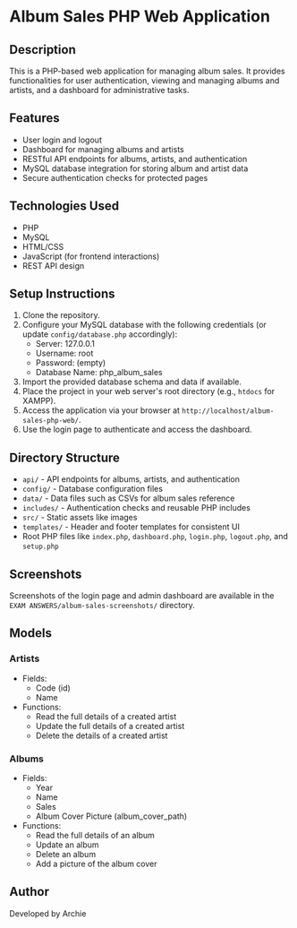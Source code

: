 # Album Sales PHP Web Application

## Description
This is a PHP-based web application for managing album sales. It provides functionalities for user authentication, viewing and managing albums and artists, and a dashboard for administrative tasks.

## Features
- User login and logout
- Dashboard for managing albums and artists
- RESTful API endpoints for albums, artists, and authentication
- MySQL database integration for storing album and artist data
- Secure authentication checks for protected pages

## Technologies Used
- PHP
- MySQL
- HTML/CSS
- JavaScript (for frontend interactions)
- REST API design

## Setup Instructions
1. Clone the repository.
2. Configure your MySQL database with the following credentials (or update `config/database.php` accordingly):
   - Server: 127.0.0.1
   - Username: root
   - Password: (empty)
   - Database Name: php_album_sales
3. Import the provided database schema and data if available.
4. Place the project in your web server's root directory (e.g., `htdocs` for XAMPP).
5. Access the application via your browser at `http://localhost/album-sales-php-web/`.
6. Use the login page to authenticate and access the dashboard.

## Directory Structure
- `api/` - API endpoints for albums, artists, and authentication
- `config/` - Database configuration files
- `data/` - Data files such as CSVs for album sales reference
- `includes/` - Authentication checks and reusable PHP includes
- `src/` - Static assets like images
- `templates/` - Header and footer templates for consistent UI
- Root PHP files like `index.php`, `dashboard.php`, `login.php`, `logout.php`, and `setup.php`

## Screenshots
Screenshots of the login page and admin dashboard are available in the `EXAM ANSWERS/album-sales-screenshots/` directory.

## Models

### Artists
- Fields:
  - Code (id)
  - Name
- Functions:
  - Read the full details of a created artist
  - Update the full details of a created artist
  - Delete the details of a created artist

### Albums
- Fields:
  - Year
  - Name
  - Sales
  - Album Cover Picture (album_cover_path)
- Functions:
  - Read the full details of an album
  - Update an album
  - Delete an album
  - Add a picture of the album cover

## Author
Developed by Archie
